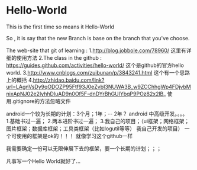 # Hello-World
This is the first time so means it Hello-World


  So , it is say that the new Branch is base on the branch that you've choose.
  
  
  
The web-site that git of learning : 
  1.http://blog.jobbole.com/78960/  这里有详细的使用方法
  2.The class in the github : https://guides.github.com/activities/hello-world/  这个是github的官方hello world.
  3.http://www.cnblogs.com/zuibunan/p/3843241.html  这个有一个思路上的概括
  4.http://zhidao.baidu.com/link?url=LAgnVsDy9qODOZP95Ftf93J0eZvbI3NUWA3B_w9ZCChhgWp4FDjvbMnixApNJ02e2IyhhDIuAD9n0Of5F-dnDYrBhGUlYbqP9POz82x2lB_  使用.gitignore的方法忽略文件
  
  
  android一个较为长期的计划：3个月；1年；-- 2年？
android  中高级开发。。。。
1.基础书过一遍；
2.两本进阶书过一遍；
3.我自己的项目；（ui框架；网络框架；图片框架；数据库框架；工具类框架（比如logutil等等）  我自己开发的项目）
一个可使用的框架是ok的！！！
就像学习这个github一样


我需要确定一份可以无限伸展下去的框架，要一个长期的计划；；；
  
  
  
凡事写一个Hello World就好了...
